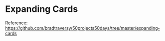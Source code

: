 # Expanding Cards

Reference: https://github.com/bradtraversy/50projects50days/tree/master/expanding-cards
